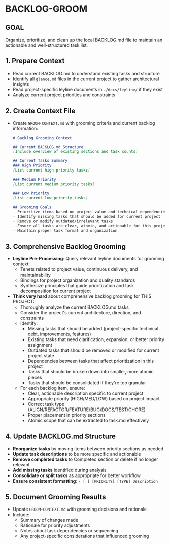 # BACKLOG-GROOM

## GOAL
Organize, prioritize, and clean up the local BACKLOG.md file to maintain an actionable and well-structured task list.

## 1. Prepare Context
- Read current BACKLOG.md to understand existing tasks and structure
- Identify all `glance.md` files in the current project to gather architectural insights
- Read project-specific leyline documents in `./docs/leyline/` if they exist
- Analyze current project priorities and constraints

## 2. Create Context File
- Create `GROOM-CONTEXT.md` with grooming criteria and current backlog information:
  ```markdown
  # Backlog Grooming Context

  ## Current BACKLOG.md Structure
  [Include overview of existing sections and task counts]

  ## Current Tasks Summary
  ### High Priority
  [List current high priority tasks]
  
  ### Medium Priority
  [List current medium priority tasks]
  
  ### Low Priority
  [List current low priority tasks]

  ## Grooming Goals
  - Prioritize items based on project value and technical dependencies
  - Identify missing tasks that should be added for current project
  - Remove or modify outdated/irrelevant tasks
  - Ensure all tasks are clear, atomic, and actionable for this project
  - Maintain proper task format and organization
  ```

## 3. Comprehensive Backlog Grooming
- **Leyline Pre-Processing**: Query relevant leyline documents for grooming context:
  - Tenets related to project value, continuous delivery, and maintainability
  - Bindings for project organization and quality standards
  - Synthesize principles that guide prioritization and task decomposition for current project
- **Think very hard** about comprehensive backlog grooming for THIS PROJECT:
  - Thoroughly analyze the current BACKLOG.md tasks
  - Consider the project's current architecture, direction, and constraints
  - Identify:
    * Missing tasks that should be added (project-specific technical debt, improvements, features)
    * Existing tasks that need clarification, expansion, or better priority assignment
    * Outdated tasks that should be removed or modified for current project state
    * Dependencies between tasks that affect prioritization in this project
    * Tasks that should be broken down into smaller, more atomic pieces
    * Tasks that should be consolidated if they're too granular
  - For each backlog item, ensure:
    * Clear, actionable description specific to current project
    * Appropriate priority (HIGH/MED/LOW) based on project impact
    * Correct task type (ALIGN/REFACTOR/FEATURE/BUG/DOCS/TEST/CHORE)
    * Proper placement in priority sections
    * Atomic scope that can be extracted to task.md effectively

## 4. Update BACKLOG.md Structure
- **Reorganize tasks** by moving items between priority sections as needed
- **Update task descriptions** to be more specific and actionable
- **Remove completed tasks** to Completed section or delete if no longer relevant
- **Add missing tasks** identified during analysis
- **Consolidate or split tasks** as appropriate for better workflow
- **Ensure consistent formatting**: `- [ ] [PRIORITY] [TYPE] Description`

## 5. Document Grooming Results
- Update `GROOM-CONTEXT.md` with grooming decisions and rationale
- Include:
  * Summary of changes made
  * Rationale for priority adjustments
  * Notes about task dependencies or sequencing
  * Any project-specific considerations that influenced grooming

